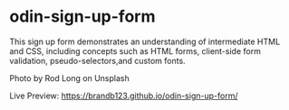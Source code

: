 # odin-sign-up-form

This sign up form demonstrates an understanding of intermediate HTML and CSS, including concepts such as HTML forms, client-side form validation, pseudo-selectors,and custom fonts.
  
Photo by Rod Long on Unsplash

Live Preview: https://brandb123.github.io/odin-sign-up-form/
  